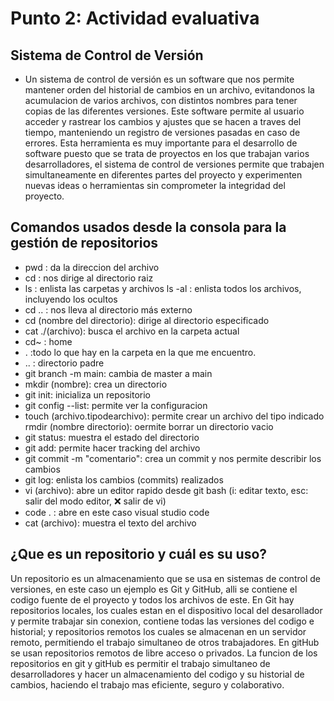 # Punto 2: Actividad evaluativa 

## Sistema de Control de Versión
- Un sistema de control de versión es un software que nos permite mantener orden del historial de cambios en un archivo, evitandonos la acumulacion de varios archivos, con distintos nombres para tener copias de las diferentes versiones. Este software permite al usuario acceder y rastrear los cambios y ajustes que se hacen a traves del tiempo, manteniendo un registro de versiones pasadas en caso de errores. 
Esta herramienta es muy importante para el desarrollo de software puesto que se trata de proyectos en los que trabajan varios desarrolladores, el sistema de control de versiones permite que trabajen simultaneamente en diferentes partes del proyecto y experimenten nuevas ideas o herramientas sin comprometer la integridad del proyecto. 

## Comandos usados desde la consola para la gestión de repositorios
- pwd : da la direccion del archivo 
- cd : nos dirige al directorio raiz
- ls : enlista las carpetas y archivos 
ls -al : enlista todos los archivos, incluyendo los ocultos
- cd .. : nos lleva al directorio más externo
- cd (nombre del directorio): dirige al directorio especificado 
- cat ./(archivo): busca el archivo en la carpeta actual
- cd~ : home
- . :todo lo que hay en la carpeta en la que me encuentro. 
- .. : directorio padre
- git branch -m main: cambia de master a main 
- mkdir (nombre): crea un directorio
- git init: inicializa un repositorio
- git config --list: permite ver la configuracion
- touch (archivo.tipodearchivo): permite crear un archivo del tipo indicado 
rmdir (nombre directorio): oermite borrar un directorio vacio
- git status: muestra el estado del directorio
- git add: permite hacer tracking del archivo
- git commit -m "comentario": crea un commit y nos permite describir los cambios
- git log: enlista los cambios (commits) realizados
- vi (archivo): abre un editor rapido desde git bash (i: editar texto, esc: salir del modo editor, :x: salir de vi)
- code . : abre en este caso visual studio code
- cat (archivo): muestra el texto del archivo

## ¿Que es un repositorio y cuál es su uso?
Un repositorio es un almacenamiento que se usa en sistemas de control de versiones, en este caso un ejemplo es Git y GitHub, alli se contiene el codigo fuente de el proyecto y todos los archivos de este. En Git hay repositorios locales, los cuales estan en el dispositivo local del desarollador y permite trabajar sin conexion, contiene todas las versiones del codigo e historial; y repositorios remotos los cuales se almacenan en un servidor remoto, permitiendo el trabajo simultaneo de otros trabajadores. En gitHub se usan repositorios remotos de libre acceso o privados.
La funcion de los repositorios en git y gitHub es permitir el trabajo simultaneo de desarrolladores y hacer un almacenamiento del codigo y su historial de cambios, haciendo el trabajo mas eficiente, seguro y colaborativo.
 




